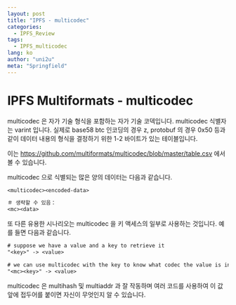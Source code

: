 ```yaml
---
layout: post
title: "IPFS - multicodec"
categories:
  - IPFS_Review
tags:
  - IPFS_multicodec
lang: ko
author: "uni2u"
meta: "Springfield"
---
```


# IPFS Multiformats - multicodec


multicodec 은 자가 기술 형식을 포함하는 자가 기술 코덱입니다. multicodec 식별자는 varint 입니다. 실제로 base58 btc 인코딩의 경우 z, protobuf 의 경우 0x50 등과 같이 데이터 내용의 형식을 결정하기 위한 1-2 바이트가 있는 테이블입니다.

이는 https://github.com/multiformats/multicodec/blob/master/table.csv 에서 볼 수 있습니다.

multicodec 으로 식별되는 많은 양의 데이터는 다음과 같습니다.

```tex
<multicodec><encoded-data> 

＃ 생략할 수 있음：
<mc><data>
```

또 다른 유용한 시나리오는 multicodec 을 키 액세스의 일부로 사용하는 것입니다. 예를 들면 다음과 같습니다.

```tex
# suppose we have a value and a key to retrieve it
"<key>" -> <value>

# we can use multicodec with the key to know what codec the value is in
"<mc><key>" -> <value>
```

multicodec 은 multihash 및 multiaddr 과 잘 작동하며 여러 코드를 사용하여 이 값 앞에 접두어를 붙이면 자신이 무엇인지 알 수 있습니다.

